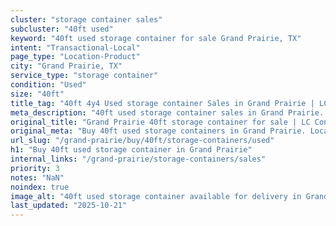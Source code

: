 ```yaml
---
cluster: "storage container sales"
subcluster: "40ft used"
keyword: "40ft used storage container for sale Grand Prairie, TX"
intent: "Transactional-Local"
page_type: "Location-Product"
city: "Grand Prairie, TX"
service_type: "storage container"
condition: "Used"
size: "40ft"
title_tag: "40ft 4y4 Used storage container Sales in Grand Prairie | LC Container"
meta_description: "40ft used storage container sales in Grand Prairie. Fast delivery, competitive pricing. Serving storage containers area. Quote ID: 9ES. Call (214) 524-4168 for your free quote today."
original_title: "Grand Prairie 40ft storage container for sale | LC Container"
original_meta: "Buy 40ft used storage containers in Grand Prairie. Local since 2003. New & used inventory. Fast delivery. Get your free quote — call (214) 524-4168 today."
url_slug: "/grand-prairie/buy/40ft/storage-containers/used"
h1: "Buy 40ft used storage container in Grand Prairie"
internal_links: "/grand-prairie/storage-containers/sales"
priority: 3
notes: "NaN"
noindex: true
image_alt: "40ft used storage container available for delivery in Grand Prairie"
last_updated: "2025-10-21"
---
```


<!-- TODO: Add unique city/inventory copy, images, and internal links here. -->
